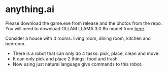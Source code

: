 # anything.ai

Please download the game.exe from release and the photos from the repo.
You will need to download OLLAM LLAMA 3.0 8b model from [here](https://ollama.com/library/llama3).

Consider a house with 4 rooms: living room, dining room, kitchen and bedroom.
- There is a robot that can only do 4 tasks: pick, place, clean and move.
- It can only pick and place 2 things: food and trash.
- Now using just natural language give commands to this robot.
